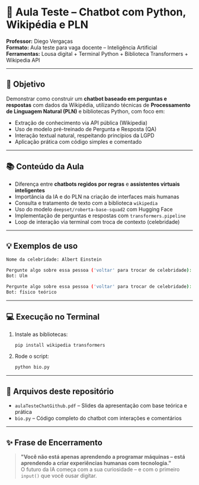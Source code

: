 # 🤖 Aula Teste – Chatbot com Python, Wikipédia e PLN

**Professor:** Diego Vergaças  
**Formato:** Aula teste para vaga docente – Inteligência Artificial  
**Ferramentas:** Lousa digital + Terminal Python + Biblioteca Transformers + Wikipedia API

---

## 🎯 Objetivo

Demonstrar como construir um **chatbot baseado em perguntas e respostas** com dados da Wikipédia, utilizando técnicas de **Processamento de Linguagem Natural (PLN)** e bibliotecas Python, com foco em:

- Extração de conhecimento via API pública (Wikipedia)
- Uso de modelo pré-treinado de Pergunta e Resposta (QA)
- Interação textual natural, respeitando princípios da LGPD
- Aplicação prática com código simples e comentado

---

## 📚 Conteúdo da Aula

- Diferença entre **chatbots regidos por regras** e **assistentes virtuais inteligentes**
- Importância da IA e do PLN na criação de interfaces mais humanas
- Consulta e tratamento de texto com a biblioteca `wikipedia`
- Uso do modelo `deepset/roberta-base-squad2` com Hugging Face
- Implementação de perguntas e respostas com `transformers.pipeline`
- Loop de interação via terminal com troca de contexto (celebridade)

---

## 💡 Exemplos de uso

```bash
Nome da celebridade: Albert Einstein

Pergunte algo sobre essa pessoa ('voltar' para trocar de celebridade): Onde ele nasceu?
Bot: Ulm

Pergunte algo sobre essa pessoa ('voltar' para trocar de celebridade): Qual era a profissão dele?
Bot: físico teórico
```

---

## 💻 Execução no Terminal

1. Instale as bibliotecas:
   ```bash
   pip install wikipedia transformers
   ```

2. Rode o script:
   ```bash
   python bio.py
   ```

---

## 📂 Arquivos deste repositório

- `aulaTesteChatGithub.pdf` – Slides da apresentação com base teórica e prática
- `bio.py` – Código completo do chatbot com interações e comentários

---

## ✨ Frase de Encerramento

> **"Você não está apenas aprendendo a programar máquinas – está aprendendo a criar experiências humanas com tecnologia."**  
> O futuro da IA começa com a sua curiosidade – e com o primeiro `input()` que você ousar digitar.
